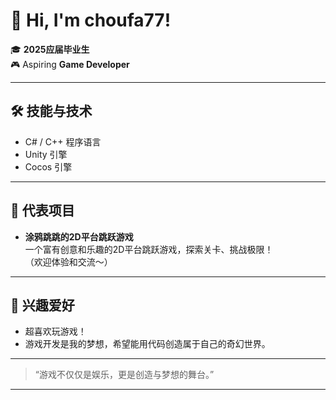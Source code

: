 # 👋 Hi, I'm choufa77!

🎓 **2025应届毕业生**  
🎮 Aspiring **Game Developer**

---

## 🛠️ 技能与技术

- C# / C++ 程序语言
- Unity 引擎
- Cocos 引擎

---

## 🌟 代表项目

- **涂鸦跳跳的2D平台跳跃游戏**  
  一个富有创意和乐趣的2D平台跳跃游戏，探索关卡、挑战极限！  
  （欢迎体验和交流～）

---

## 🎲 兴趣爱好

- 超喜欢玩游戏！  
- 游戏开发是我的梦想，希望能用代码创造属于自己的奇幻世界。

---

> “游戏不仅仅是娱乐，更是创造与梦想的舞台。”

---

<!-- 可以加入社交链接或联系方式哦！ -->
